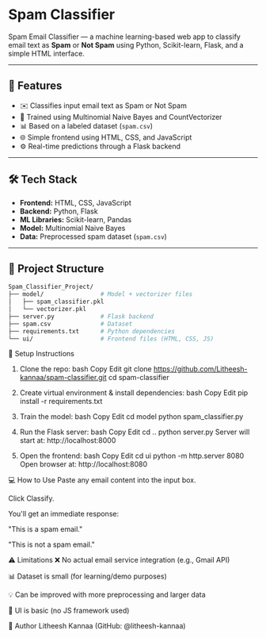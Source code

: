 # Spam Classifier

Spam Email Classifier — a machine learning-based web app to classify email text as **Spam** or **Not Spam** using Python, Scikit-learn, Flask, and a simple HTML interface.

---

## 🚀 Features

- ✉️ Classifies input email text as Spam or Not Spam  
- 🤖 Trained using Multinomial Naive Bayes and CountVectorizer  
- 📊 Based on a labeled dataset (`spam.csv`)  
- 🌐 Simple frontend using HTML, CSS, and JavaScript  
- ⚙️ Real-time predictions through a Flask backend  

---

## 🛠 Tech Stack

- **Frontend:** HTML, CSS, JavaScript  
- **Backend:** Python, Flask  
- **ML Libraries:** Scikit-learn, Pandas  
- **Model:** Multinomial Naive Bayes  
- **Data:** Preprocessed spam dataset (`spam.csv`)

---

## 📁 Project Structure

```bash
Spam_Classifier_Project/
├── model/                # Model + vectorizer files
│   ├── spam_classifier.pkl
│   └── vectorizer.pkl
├── server.py             # Flask backend
├── spam.csv              # Dataset
├── requirements.txt      # Python dependencies
└── ui/                   # Frontend files (HTML, CSS, JS)
```
🧪 Setup Instructions
1. Clone the repo:
bash
Copy
Edit
git clone https://github.com/Litheesh-kannaa/spam-classifier.git
cd spam-classifier
2. Create virtual environment & install dependencies:
bash
Copy
Edit
pip install -r requirements.txt
3. Train the model:
bash
Copy
Edit
cd model
python spam_classifier.py
4. Run the Flask server:
bash
Copy
Edit
cd ..
python server.py
Server will start at: http://localhost:8000

5. Open the frontend:
bash
Copy
Edit
cd ui
python -m http.server 8080
Open browser at: http://localhost:8080

💻 How to Use
Paste any email content into the input box.

Click Classify.

You'll get an immediate response:

"This is a spam email."

"This is not a spam email."

⚠️ Limitations
❌ No actual email service integration (e.g., Gmail API)

📊 Dataset is small (for learning/demo purposes)

💡 Can be improved with more preprocessing and larger data

🔧 UI is basic (no JS framework used)

👤 Author
Litheesh Kannaa (GitHub: @litheesh-kannaa)


